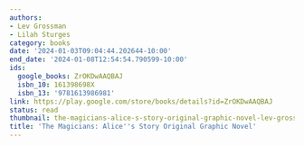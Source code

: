 ```yaml
---
authors:
- Lev Grossman
- Lilah Sturges
category: books
date: '2024-01-03T09:04:44.202644-10:00'
end_date: '2024-01-08T12:54:54.790599-10:00'
ids:
  google_books: ZrOKDwAAQBAJ
  isbn_10: 161398698X
  isbn_13: '9781613986981'
link: https://play.google.com/store/books/details?id=ZrOKDwAAQBAJ
status: read
thumbnail: the-magicians-alice-s-story-original-graphic-novel-lev-grossman-lilah-sturges-cover.jpg
title: 'The Magicians: Alice''s Story Original Graphic Novel'
---
```

